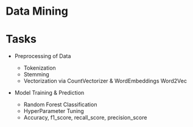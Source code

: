 # Data Mining 

# Tasks

+ Preprocessing of Data
  + Tokenization
  + Stemming
  + Vectorization via CountVectorizer & WordEmbeddings Word2Vec


+ Model Training & Prediction
  + Random Forest Classification
  + HyperParameter Tuning 
  + Accuracy, f1_score, recall_score, precision_score  
